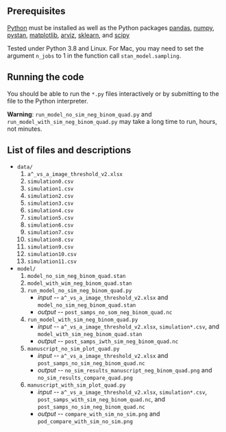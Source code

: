 ## Prerequisites

[Python](https://www.python.org/) must be installed as well as the
 Python packages [pandas](https://pandas.pydata.org/),
 [numpy](https://numpy.org/),
 [pystan](https://pystan.readthedocs.io/en/latest/),
 [matplotlib](https://matplotlib.org/),
 [arviz](https://arviz-devs.github.io/arviz/),
 [sklearn](https://scikit-learn.org/stable/index.html), and
 [scipy](https://www.scipy.org/)
 
Tested under Python 3.8 and Linux.  For Mac, you may need to set the
argument `n_jobs` to 1 in the function call `stan_model.sampling`.

## Running the code

You should be able to run the `*.py` files interactively or by submitting to the
file to the Python interpreter.

**Warning**: `run_model_no_sim_neg_binom_quad.py` and
`run_model_with_sim_neg_binom_quad.py` may take a long time to run, hours, not
minutes.

## List of files and descriptions

- `data/`
    1. `a^_vs_a_image_threshold_v2.xlsx`
	2. `simulation0.csv`
	3. `simulation1.csv`
	4. `simulation2.csv`
	5. `simulation3.csv`
	6. `simulation4.csv`
	8. `simulation5.csv`
	9. `simulation6.csv`
	10. `simulation7.csv`
	11. `simulation8.csv`
	12. `simulation9.csv`
	13. `simulation10.csv`
	14. `simulation11.csv`
- `model/`
    1. `model_no_sim_neg_binom_quad.stan`
    2. `model_with_wim_neg_binom_quad.stan`
    3. `run_model_no_sim_neg_binom_quad.py`
        - *input* -- `a^_vs_a_image_threshold_v2.xlsx` and
          `model_no_sim_neg_binom_quad.stan`
        - *output* -- `post_samps_no_som_neg_binom_quad.nc`
    4. `run_model_with_sim_neg_binom_quad.py`
        - *input* -- `a^_vs_a_image_threshold_v2.xlsx`,
          `simulation*.csv`, and `model_with_sim_neg_binom_quad.stan`
        - *output* -- `post_samps_iwth_sim_neg_binom_quad.nc`
    5. `manuscript_no_sim_plot_quad.py`
        - *input* -- `a^_vs_a_image_threshold_v2.xlsx` and
          `post_samps_no_sim_neg_binom_quad.nc`
        - *output* -- `no_sim_results_manuscript_neg_binom_quad.png`
          and `no_sim_results_compare_quad.png`
    6. `manuscript_with_sim_plot_quad.py`
        - *input* -- `a^_vs_a_image_threshold_v2.xlsx`,
          `simulation*.csv`, `post_samps_with_sim_neg_binom_quad.nc`,
          and `post_samps_no_sim_neg_binom_quad.nc`
        - *output* -- `compare_with_sim_no_sim.png` and
          `pod_compare_with_sim_no_sim.png`

